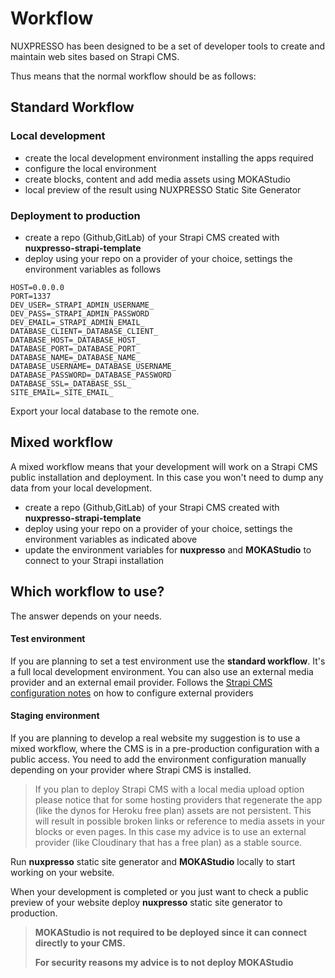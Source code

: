 # Workflow

NUXPRESSO has been designed to be a set of developer tools to create and maintain web sites based on Strapi CMS.

Thus means that the normal workflow should be as follows:

## Standard Workflow

### Local development

- create the local development environment installing the apps required
- configure the local environment
- create blocks, content and add media assets using MOKAStudio
- local preview of the result using NUXPRESSO Static Site Generator

### Deployment to production

- create a repo (Github,GitLab) of your Strapi CMS created with **nuxpresso-strapi-template**
- deploy using your repo on a provider of your choice, settings the environment variables as follows

```
HOST=0.0.0.0
PORT=1337
DEV_USER=_STRAPI_ADMIN_USERNAME_
DEV_PASS=_STRAPI_ADMIN_PASSWORD
DEV_EMAIL=_STRAPI_ADMIN_EMAIL_
DATABASE_CLIENT=_DATABASE_CLIENT_
DATABASE_HOST=_DATABASE_HOST_
DATABASE_PORT=_DATABASE_PORT_
DATABASE_NAME=_DATABASE_NAME_
DATABASE_USERNAME=_DATABASE_USERNAME_
DATABASE_PASSWORD=_DATABASE_PASSWORD
DATABASE_SSL=_DATABASE_SSL_
SITE_EMAIL=_SITE_EMAIL_
```

Export your local database to the remote one.

## Mixed workflow

A mixed workflow means that your development will work on a Strapi CMS public installation and deployment. 
In this case you won't need to dump any data from your local development.

- create a repo (Github,GitLab) of your Strapi CMS created with **nuxpresso-strapi-template**
- deploy using your repo on a provider of your choice, settings the environment variables as indicated above
- update the environment variables for **nuxpresso** and **MOKAStudio** to connect to your Strapi installation

## Which workflow to use?

The answer depends on your needs. 

#### Test environment

If you are planning to set a test environment use the **standard workflow**. It's a full local development environment. You can also use an external media provider and an external email provider. Follows the [Strapi CMS configuration notes](/guide/configuration.html#strapi-cms-configuration-notes) on how to configure external providers

#### Staging environment

If you are planning to develop a real website my suggestion is to use a mixed workflow, where the CMS is in a pre-production configuration with a public access. You need to add the environment configuration manually depending on your provider where Strapi CMS is installed.

> If you plan to deploy Strapi CMS with a local media upload option please notice that for some hosting providers that regenerate the app (like the dynos for Heroku free plan) assets are not persistent. This will result in possible broken links or reference to media assets in your blocks or even pages. 
> In this case my advice is to use an external provider (like Cloudinary that has a free plan) as a stable source.

Run **nuxpresso** static site generator and **MOKAStudio** locally to start working on your website.

When your development is completed or you just want to check a public preview of your website deploy **nuxpresso** static site generator to production.

> **MOKAStudio is not required to be deployed since it can connect directly to your CMS.**
> 
> **For security reasons my advice is to not deploy MOKAStudio**
